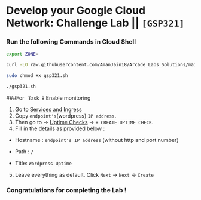 # Develop your Google Cloud Network: Challenge Lab || `[GSP321]`

### Run the following Commands in Cloud Shell

```bash
export ZONE=
```

```bash
curl -LO raw.githubusercontent.com/AmanJain18/Arcade_Labs_Solutions/main/Develop%20your%20Google%20Cloud%20Network%20Challenge%20Lab/gsp321.sh

sudo chmod +x gsp321.sh

./gsp321.sh
```

###For ` Task 8` Enable monitoring

1. Go to [Services and Ingress](https://console.cloud.google.com/kubernetes/discovery)
2. Copy `endpoint's`(wordpress) `IP address`.
3. Then go to -> [Uptime Checks](https://console.cloud.google.com/monitoring/uptime) -> `+ CREATE UPTIME CHECK`.
4. Fill in the details as provided below :

- Hostname : `endpoint's IP address` (without http and port number)

- Path : `/`

- Title: `Wordpress Uptime`

5. Leave everything as default. Click `Next` -> `Next` -> `Create`

### Congratulations for completing the Lab !
